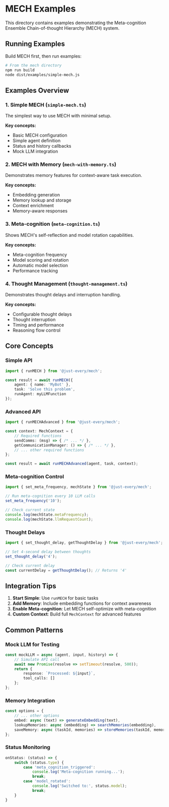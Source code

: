 # MECH Examples

This directory contains examples demonstrating the Meta-cognition Ensemble Chain-of-thought Hierarchy (MECH) system.

## Running Examples

Build MECH first, then run examples:

```bash
# From the mech directory
npm run build
node dist/examples/simple-mech.js
```

## Examples Overview

### 1. Simple MECH (`simple-mech.ts`)
The simplest way to use MECH with minimal setup.

**Key concepts:**
- Basic MECH configuration
- Simple agent definition
- Status and history callbacks
- Mock LLM integration

### 2. MECH with Memory (`mech-with-memory.ts`)
Demonstrates memory features for context-aware task execution.

**Key concepts:**
- Embedding generation
- Memory lookup and storage
- Context enrichment
- Memory-aware responses

### 3. Meta-cognition (`meta-cognition.ts`)
Shows MECH's self-reflection and model rotation capabilities.

**Key concepts:**
- Meta-cognition frequency
- Model scoring and rotation
- Automatic model selection
- Performance tracking

### 4. Thought Management (`thought-management.ts`)
Demonstrates thought delays and interruption handling.

**Key concepts:**
- Configurable thought delays
- Thought interruption
- Timing and performance
- Reasoning flow control

## Core Concepts

### Simple API
```typescript
import { runMECH } from '@just-every/mech';

const result = await runMECH({
    agent: { name: 'MyBot' },
    task: 'Solve this problem',
    runAgent: myLLMFunction
});
```

### Advanced API
```typescript
import { runMECHAdvanced } from '@just-every/mech';

const context: MechContext = {
    // Required functions
    sendComms: (msg) => { /* ... */ },
    getCommunicationManager: () => { /* ... */ },
    // ... other required functions
};

const result = await runMECHAdvanced(agent, task, context);
```

### Meta-cognition Control
```typescript
import { set_meta_frequency, mechState } from '@just-every/mech';

// Run meta-cognition every 10 LLM calls
set_meta_frequency('10');

// Check current state
console.log(mechState.metaFrequency);
console.log(mechState.llmRequestCount);
```

### Thought Delays
```typescript
import { set_thought_delay, getThoughtDelay } from '@just-every/mech';

// Set 4-second delay between thoughts
set_thought_delay('4');

// Check current delay
const currentDelay = getThoughtDelay(); // Returns '4'
```

## Integration Tips

1. **Start Simple**: Use `runMECH` for basic tasks
2. **Add Memory**: Include embedding functions for context awareness
3. **Enable Meta-cognition**: Let MECH self-optimize with meta-cognition
4. **Custom Context**: Build full `MechContext` for advanced features

## Common Patterns

### Mock LLM for Testing
```typescript
const mockLLM = async (agent, input, history) => {
    // Simulate API call
    await new Promise(resolve => setTimeout(resolve, 500));
    return {
        response: `Processed: ${input}`,
        tool_calls: []
    };
};
```

### Memory Integration
```typescript
const options = {
    // ... other options
    embed: async (text) => generateEmbedding(text),
    lookupMemories: async (embedding) => searchMemories(embedding),
    saveMemory: async (taskId, memories) => storeMemories(taskId, memories)
};
```

### Status Monitoring
```typescript
onStatus: (status) => {
    switch (status.type) {
        case 'meta_cognition_triggered':
            console.log('Meta-cognition running...');
            break;
        case 'model_rotated':
            console.log('Switched to:', status.model);
            break;
    }
}
```